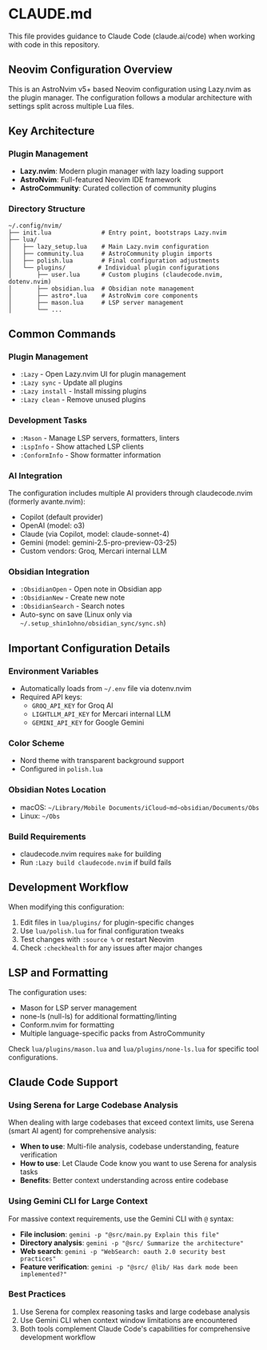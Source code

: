 # CLAUDE.md

This file provides guidance to Claude Code (claude.ai/code) when working with code in this repository.

## Neovim Configuration Overview

This is an AstroNvim v5+ based Neovim configuration using Lazy.nvim as the plugin manager. The configuration follows a modular architecture with settings split across multiple Lua files.

## Key Architecture

### Plugin Management
- **Lazy.nvim**: Modern plugin manager with lazy loading support
- **AstroNvim**: Full-featured Neovim IDE framework
- **AstroCommunity**: Curated collection of community plugins

### Directory Structure
```
~/.config/nvim/
├── init.lua              # Entry point, bootstraps Lazy.nvim
├── lua/
│   ├── lazy_setup.lua    # Main Lazy.nvim configuration
│   ├── community.lua     # AstroCommunity plugin imports
│   ├── polish.lua        # Final configuration adjustments
│   └── plugins/         # Individual plugin configurations
│       ├── user.lua      # Custom plugins (claudecode.nvim, dotenv.nvim)
│       ├── obsidian.lua  # Obsidian note management
│       ├── astro*.lua    # AstroNvim core components
│       ├── mason.lua     # LSP server management
│       └── ...
```

## Common Commands

### Plugin Management
- `:Lazy` - Open Lazy.nvim UI for plugin management
- `:Lazy sync` - Update all plugins
- `:Lazy install` - Install missing plugins
- `:Lazy clean` - Remove unused plugins

### Development Tasks
- `:Mason` - Manage LSP servers, formatters, linters
- `:LspInfo` - Show attached LSP clients
- `:ConformInfo` - Show formatter information

### AI Integration
The configuration includes multiple AI providers through claudecode.nvim (formerly avante.nvim):
- Copilot (default provider)
- OpenAI (model: o3)
- Claude (via Copilot, model: claude-sonnet-4)
- Gemini (model: gemini-2.5-pro-preview-03-25)
- Custom vendors: Groq, Mercari internal LLM

### Obsidian Integration
- `:ObsidianOpen` - Open note in Obsidian app
- `:ObsidianNew` - Create new note
- `:ObsidianSearch` - Search notes
- Auto-sync on save (Linux only via `~/.setup_shin1ohno/obsidian_sync/sync.sh`)

## Important Configuration Details

### Environment Variables
- Automatically loads from `~/.env` file via dotenv.nvim
- Required API keys:
  - `GROQ_API_KEY` for Groq AI
  - `LIGHTLLM_API_KEY` for Mercari internal LLM
  - `GEMINI_API_KEY` for Google Gemini

### Color Scheme
- Nord theme with transparent background support
- Configured in `polish.lua`

### Obsidian Notes Location
- macOS: `~/Library/Mobile Documents/iCloud~md~obsidian/Documents/Obs`
- Linux: `~/Obs`

### Build Requirements
- claudecode.nvim requires `make` for building
- Run `:Lazy build claudecode.nvim` if build fails

## Development Workflow

When modifying this configuration:
1. Edit files in `lua/plugins/` for plugin-specific changes
2. Use `lua/polish.lua` for final configuration tweaks
3. Test changes with `:source %` or restart Neovim
4. Check `:checkhealth` for any issues after major changes

## LSP and Formatting

The configuration uses:
- Mason for LSP server management
- none-ls (null-ls) for additional formatting/linting
- Conform.nvim for formatting
- Multiple language-specific packs from AstroCommunity

Check `lua/plugins/mason.lua` and `lua/plugins/none-ls.lua` for specific tool configurations.

## Claude Code Support

### Using Serena for Large Codebase Analysis
When dealing with large codebases that exceed context limits, use Serena (smart AI agent) for comprehensive analysis:
- **When to use**: Multi-file analysis, codebase understanding, feature verification
- **How to use**: Let Claude Code know you want to use Serena for analysis tasks
- **Benefits**: Better context understanding across entire codebase

### Using Gemini CLI for Large Context
For massive context requirements, use the Gemini CLI with `@` syntax:
- **File inclusion**: `gemini -p "@src/main.py Explain this file"`
- **Directory analysis**: `gemini -p "@src/ Summarize the architecture"`  
- **Web search**: `gemini -p "WebSearch: oauth 2.0 security best practices"`
- **Feature verification**: `gemini -p "@src/ @lib/ Has dark mode been implemented?"`

### Best Practices
1. Use Serena for complex reasoning tasks and large codebase analysis
2. Use Gemini CLI when context window limitations are encountered
3. Both tools complement Claude Code's capabilities for comprehensive development workflow